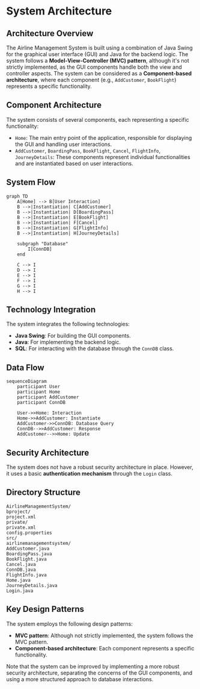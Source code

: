 # System Architecture

## Architecture Overview
The Airline Management System is built using a combination of Java Swing for the graphical user interface (GUI) and Java for the backend logic. The system follows a **Model-View-Controller (MVC) pattern**, although it's not strictly implemented, as the GUI components handle both the view and controller aspects. The system can be considered as a **Component-based architecture**, where each component (e.g., `AddCustomer`, `BookFlight`) represents a specific functionality.

## Component Architecture
The system consists of several components, each representing a specific functionality:

* `Home`: The main entry point of the application, responsible for displaying the GUI and handling user interactions.
* `AddCustomer`, `BoardingPass`, `BookFlight`, `Cancel`, `FlightInfo`, `JourneyDetails`: These components represent individual functionalities and are instantiated based on user interactions.

## System Flow
```mermaid
graph TD
    A[Home] --> B[User Interaction]
    B -->|Instantiation| C[AddCustomer]
    B -->|Instantiation| D[BoardingPass]
    B -->|Instantiation| E[BookFlight]
    B -->|Instantiation| F[Cancel]
    B -->|Instantiation| G[FlightInfo]
    B -->|Instantiation| H[JourneyDetails]
    
    subgraph "Database"
        I[ConnDB]
    end
    
    C --> I
    D --> I
    E --> I
    F --> I
    G --> I
    H --> I
```

## Technology Integration
The system integrates the following technologies:

* **Java Swing**: For building the GUI components.
* **Java**: For implementing the backend logic.
* **SQL**: For interacting with the database through the `ConnDB` class.

## Data Flow
```mermaid
sequenceDiagram
    participant User
    participant Home
    participant AddCustomer
    participant ConnDB
    
    User->>Home: Interaction
    Home->>AddCustomer: Instantiate
    AddCustomer->>ConnDB: Database Query
    ConnDB-->>AddCustomer: Response
    AddCustomer-->>Home: Update
```

## Security Architecture
The system does not have a robust security architecture in place. However, it uses a basic **authentication mechanism** through the `Login` class.

## Directory Structure
```
AirlineManagementSystem/
bproject/
project.xml
private/
private.xml
config.properties
src/
airlinemanagementsystem/
AddCustomer.java
BoardingPass.java
BookFlight.java
Cancel.java
ConnDB.java
FlightInfo.java
Home.java
JourneyDetails.java
Login.java
```

## Key Design Patterns
The system employs the following design patterns:

* **MVC pattern**: Although not strictly implemented, the system follows the MVC pattern.
* **Component-based architecture**: Each component represents a specific functionality.

Note that the system can be improved by implementing a more robust security architecture, separating the concerns of the GUI components, and using a more structured approach to database interactions.